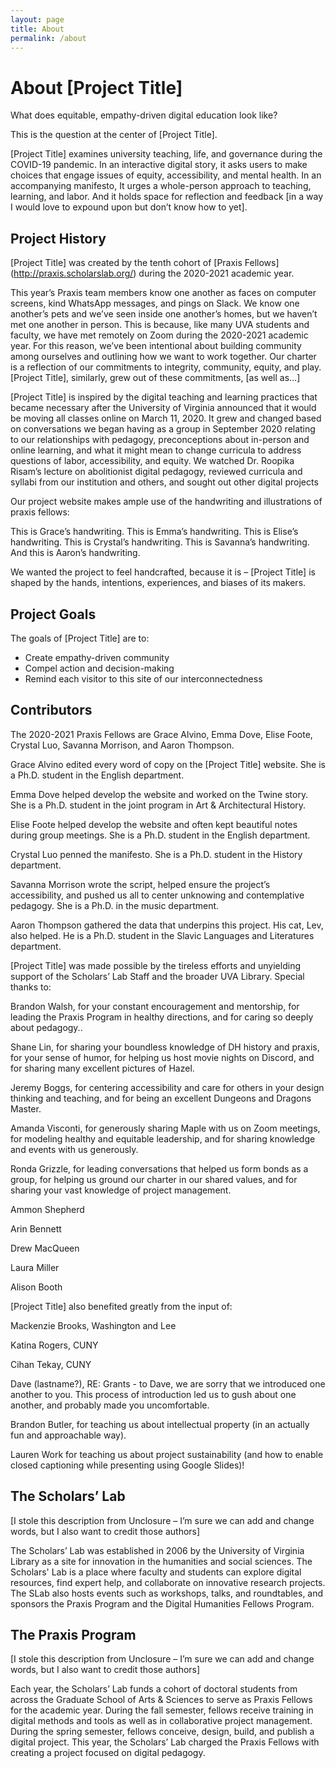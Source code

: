```yaml
---
layout: page
title: About
permalink: /about
---
```

# About [Project Title]

What does equitable, empathy-driven digital education look like? 

This is the question at the center of [Project Title]. 

[Project Title] examines university teaching, life, and governance during the COVID-19 pandemic. In an interactive digital story, it asks users to make choices that engage issues of equity, accessibility, and mental health. In an accompanying manifesto, It urges a whole-person approach to teaching, learning, and labor. And it holds space for reflection and feedback [in a way I would love to expound upon but don’t know how to yet].

## Project History

[Project Title] was created by the tenth cohort of [Praxis Fellows] (http://praxis.scholarslab.org/) during the 2020-2021 academic year. 

This year’s Praxis team members know one another as faces on computer screens, kind WhatsApp messages, and pings on Slack. We know one another’s pets and we’ve seen inside one another’s homes, but we haven’t met one another in person. This is because, like many UVA students and faculty, we have met remotely on Zoom during the 2020-2021 academic year. For this reason, we’ve been intentional about building community among ourselves and outlining how we want to work together. Our charter is a reflection of our commitments to integrity, community, equity, and play. [Project Title], similarly, grew out of these commitments, [as well as…]

[Project Title] is inspired by the digital teaching and learning practices that became necessary after the University of Virginia announced that it would be moving all classes online on March 11, 2020. It grew and changed based on conversations we began having as a group in September 2020 relating to our relationships with pedagogy, preconceptions about in-person and online learning, and what it might mean to change curricula to address questions of labor, accessibility, and equity. We watched Dr. Roopika Risam’s lecture on abolitionist digital pedagogy, reviewed curricula and syllabi from our institution and others, and sought out other digital projects 

Our project website makes ample use of the handwriting and illustrations of praxis fellows: 

This is Grace’s handwriting.
This is Emma’s handwriting.
This is Elise’s handwriting.
This is Crystal’s handwriting.
This is Savanna’s handwriting. 
And this is Aaron’s handwriting.

We wanted the project to feel handcrafted, because it is – [Project Title] is shaped by the hands, intentions, experiences, and biases of its makers. 

## Project Goals

The goals of [Project Title] are to:

* Create empathy-driven community
* Compel action and decision-making 
* Remind each visitor to this site of our interconnectedness

## Contributors

The 2020-2021 Praxis Fellows are Grace Alvino, Emma Dove, Elise Foote, Crystal Luo, Savanna Morrison, and Aaron Thompson. 

Grace Alvino edited every word of copy on the [Project Title] website. She is a Ph.D. student in the English department.

Emma Dove helped develop the website and worked on the Twine story. She is a Ph.D. student in the joint program in Art & Architectural History. 

Elise Foote helped develop the website and often kept beautiful notes during group meetings. She is a Ph.D. student in the English department. 

Crystal Luo penned the manifesto. She is a Ph.D. student in the History department. 

Savanna Morrison wrote the script, helped ensure the project’s accessibility, and pushed us all to center unknowing and contemplative pedagogy. She is a Ph.D. in the music department. 

Aaron Thompson gathered the data that underpins this project. His cat, Lev, also helped. He is a Ph.D. student in the Slavic Languages and Literatures department. 

[Project Title] was made possible by the tireless efforts and unyielding support of the Scholars’ Lab Staff and the broader UVA Library. Special thanks to:

Brandon Walsh, for your constant encouragement and mentorship, for leading the Praxis Program in healthy directions, and for caring so deeply about pedagogy.. 

Shane Lin, for sharing your boundless knowledge of DH history and praxis, for your sense of humor, for helping us host movie nights on Discord, and for sharing many excellent pictures of Hazel. 

Jeremy Boggs, for centering accessibility and care for others in your design thinking and teaching, and for being an excellent Dungeons and Dragons Master.

Amanda Visconti, for generously sharing Maple with us on Zoom meetings, for modeling healthy and equitable leadership, and for sharing knowledge and events with us generously.

Ronda Grizzle, for leading conversations that helped us form bonds as a group, for helping us ground our charter in our shared values, and for sharing your vast knowledge of project management. 

Ammon Shepherd 

Arin Bennett

Drew MacQueen

Laura Miller 

Alison Booth

[Project Title] also benefited greatly from the input of:

Mackenzie Brooks, Washington and Lee

Katina Rogers, CUNY

Cihan Tekay, CUNY

Dave (lastname?), RE: Grants - to Dave, we are sorry that we introduced one another to you. This process of introduction led us to gush about one another, and probably made you uncomfortable. 

Brandon Butler, for teaching us about intellectual property (in an actually fun and approachable way).

Lauren Work for teaching us about project sustainability (and how to enable closed captioning while presenting using Google Slides)!

## The Scholars’ Lab 
[I stole this description from Unclosure – I’m sure we can add and change words, but I also want to credit those authors]

The Scholars’ Lab was established in 2006 by the University of Virginia Library as a site for innovation in the humanities and social sciences. The Scholars' Lab is a place where faculty and students can explore digital resources, find expert help, and collaborate on innovative research projects. The SLab also hosts events such as workshops, talks, and roundtables, and sponsors the Praxis Program and the Digital Humanities Fellows Program.

## The Praxis Program 
[I stole this description from Unclosure – I’m sure we can add and change words, but I also want to credit those authors]

Each year, the Scholars’ Lab funds a cohort of doctoral students from across the Graduate School of Arts & Sciences to serve as Praxis Fellows for the academic year. During the fall semester, fellows receive training in digital methods and tools as well as in collaborative project management. During the spring semester, fellows conceive, design, build, and publish a digital project. This year, the Scholars’ Lab charged the Praxis Fellows with creating a project focused on digital pedagogy.